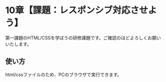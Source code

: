 # 10章【課題：レスポンシブ対応させよう】
第一課題のHTML/CSSを学ぼうの研修課題です。ご確認のほどよろしくお願いいたします。
## 使い方
html/cssファイルのため、PCのブラウザで実行できます。
